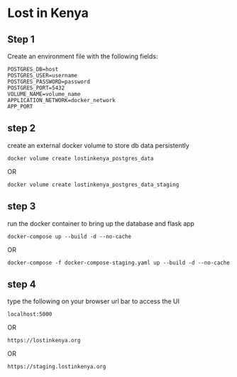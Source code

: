 # Lost in Kenya

## Step 1
Create an environment file with the following fields:

```env
POSTGRES_DB=host
POSTGRES_USER=username
POSTGRES_PASSWORD=password
POSTGRES_PORT=5432
VOLUME_NAME=volume_name
APPLICATION_NETWORK=docker_network
APP_PORT
```

## step 2
create an external docker volume to store db data persistently

```env
docker volume create lostinkenya_postgres_data
```
 OR

```env
docker volume create lostinkenya_postgres_data_staging
```

## step 3
run the docker container to bring up the database and flask app

```env
docker-compose up --build -d --no-cache
```

OR 

```env
docker-compose -f docker-compose-staging.yaml up --build -d --no-cache
```

## step 4
type the following on your browser url bar  to access the UI

```env
localhost:5000
```

OR

```env
https://lostinkenya.org
```

OR

```env
https://staging.lostinkenya.org
```
